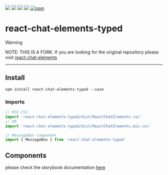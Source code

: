 [![](https://img.shields.io/npm/v/react-chat-elements-typed.svg?label=npm%20version)](https://www.npmjs.com/package/react-chat-elements-typed)
[![](https://badgen.net/bundlephobia/minzip/react-chat-elements-typed)](https://badgen.net/bundlephobia/minzip/react-chat-elements-typed)
[![](https://img.shields.io/npm/l/react-chat-elements-typed)](https://github.com/erikyo/react-chat-elements-typed/blob/main/LICENSE)
[![](https://github.com/erikyo/react-chat-elements-typed/actions/workflows/tests.yml/badge.svg)](https://github.com/erikyo/react-chat-elements-typed/actions/workflows/tests.yml)
[![npm](https://img.shields.io/npm/dt/react-chat-elements-typed.svg?label=npm-install&style=flat)]()

# react-chat-elements-typed

> [!WARNING]
> NOTE: THIS IS A FORK. 
> If you are looking for the original repository please visit [react-chat-elements](https://github.com/Detaysoft/react-chat-elements)

---

## Install

```
npm install react-chat-elements-typed --save
```

### Imports

```javascript
// RCE CSS
import 'react-chat-elements-typed/dist/ReactChatElements.css'
// OR
import 'react-chat-elements-typed/dist/ReactChatElements.min.css'

// MessageBox component
import { MessageBox } from 'react-chat-elements-typed'
```

## Components

please check the storybook documentation [here](https://erikyo.github.io/react-chat-elements-typed/) 